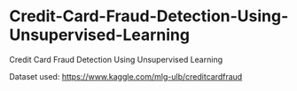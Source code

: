 # Credit-Card-Fraud-Detection-Using-Unsupervised-Learning
Credit Card Fraud Detection Using Unsupervised Learning

Dataset used: https://www.kaggle.com/mlg-ulb/creditcardfraud
